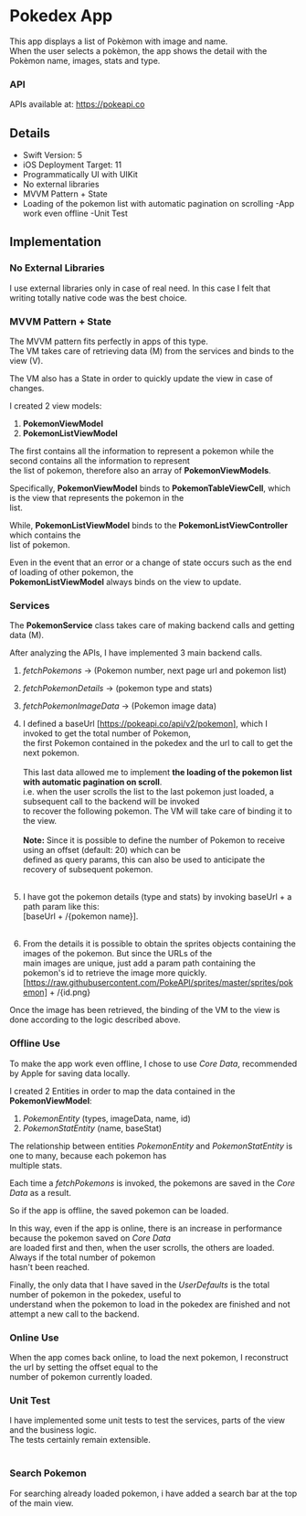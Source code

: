 # Pokedex App
This app displays a list of Pokèmon with image and name.<br>
When the user selects a pokèmon, the app shows the detail with the Pokèmon name, images, stats and type.

### API
APIs available at: https://pokeapi.co

## Details
- Swift Version: 5
- iOS Deployment Target: 11
- Programmatically UI with UIKit
- No external libraries
- MVVM Pattern + State
- Loading of the pokemon list with automatic pagination on scrolling
-App work even offline
-Unit Test

## Implementation

### No External Libraries
I use external libraries only in case of real need. In this case I felt that writing totally native code was the best choice.

### MVVM Pattern + State
The MVVM pattern fits perfectly in apps of this type.<br>
The VM takes care of retrieving data (M) from the services and binds to the view (V).

The VM also has a State in order to quickly update the view in case of changes.

I created 2 view models:

1. **PokemonViewModel**
2. **PokemonListViewModel**

The first contains all the information to represent a pokemon while the second contains all the information to represent <br>the list of pokemon, therefore also an array of **PokemonViewModels**.

Specifically, **PokemonViewModel** binds to **PokemonTableViewCell**, which is the view that represents the pokemon in the<br> list.

While, **PokemonListViewModel** binds to the **PokemonListViewController** which contains the<br> list of pokemon.

Even in the event that an error or a change of state occurs such as the end of loading of other pokemon, the<br> **PokemonListViewModel** always binds on the view to update.

### Services
The **PokemonService** class takes care of making backend calls and getting data (M).

After analyzing the APIs, I have implemented 3 main backend calls.

1. *fetchPokemons* -> (Pokemon number, next page url and pokemon list)
2. *fetchPokemonDetails* -> (pokemon type and stats)
3. *fetchPokemonImageData* -> (Pokemon image data)<br>


1. I defined a baseUrl [https://pokeapi.co/api/v2/pokemon], which I invoked to get the total number of Pokemon, <br>the first Pokemon contained in the pokedex and the url to call to get the next pokemon.<br><br>
 This last data allowed me to implement **the loading of the pokemon list with automatic pagination on scroll**.<br> i.e. when the user scrolls the list to the last pokemon just loaded, a subsequent call to the backend will be invoked <br>to recover the following pokemon. The VM will take care of binding it to the view.
 <br><br> **Note:** Since it is possible to define the number of Pokemon to receive using an offset (default: 20) which can be <br>defined as query params, this can also be used to anticipate the recovery of subsequent pokemon.
<br><br>
2. I have got the pokemon details (type and stats) by invoking baseUrl + a path param like this:<br> [baseUrl + /{pokemon name}].
<br><br>
3. From the details it is possible to obtain the sprites objects containing the images of the pokemon. But since the URLs of the <br>main images are unique, just add a param path containing the pokemon's id to retrieve the image more quickly.<br> [https://raw.githubusercontent.com/PokeAPI/sprites/master/sprites/pokemon] + /{id.png}

Once the image has been retrieved, the binding of the VM to the view is done according to the logic described above.

### Offline Use 
To make the app work even offline, I chose to use *Core Data*, recommended by Apple for saving data locally.

I created 2 Entities in order to map the data contained in the **PokemonViewModel**:

1. *PokemonEntity* (types, imageData, name, id)
2. *PokemonStatEntity* (name, baseStat)

The relationship between entities *PokemonEntity* and *PokemonStatEntity* is one to many, because each pokemon has <br>multiple stats.

Each time a *fetchPokemons* is invoked, the pokemons are saved in the *Core Data* as a result.

So if the app is offline, the saved pokemon can be loaded.

In this way, even if the app is online, there is an increase in performance because the pokemon saved on *Core Data* <br>are loaded first and then, when the user scrolls, the others are loaded. Always if the total number of pokemon <br>hasn't been reached.

Finally, the only data that I have saved in the *UserDefaults* is the total number of pokemon in the pokedex, useful to <br>understand when the pokemon to load in the pokedex are finished and not attempt a new call to the backend.

### Online Use
When the app comes back online, to load the next pokemon, I reconstruct the url by setting the offset equal to the<br> number of pokemon currently loaded.


### Unit Test
I have implemented some unit tests to test the services, parts of the view and the business logic.<br> The tests certainly remain extensible.
<br><br>
### Search Pokemon
For searching already loaded pokemon, i have added a search bar at the top of the main view.

